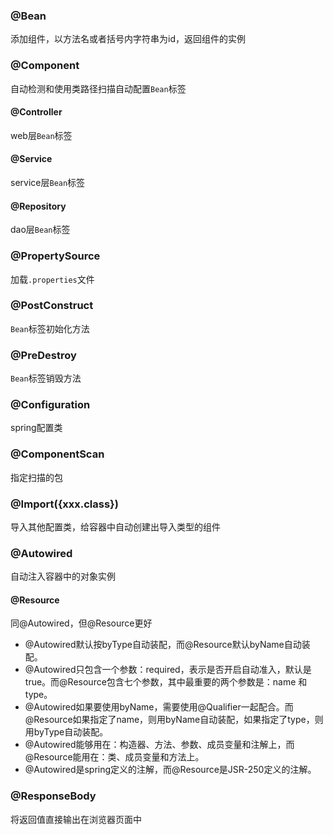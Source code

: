 ### @Bean
添加组件，以方法名或者括号内字符串为id，返回组件的实例
### @Component
自动检测和使用类路径扫描自动配置`Bean`标签
#### @Controller
web层`Bean`标签
#### @Service
service层`Bean`标签
#### @Repository
dao层`Bean`标签
### @PropertySource
加载`.properties`文件
### @PostConstruct
`Bean`标签初始化方法
### @PreDestroy
`Bean`标签销毁方法
### @Configuration
spring配置类
### @ComponentScan
指定扫描的包
### @Import({xxx.class})
导入其他配置类，给容器中自动创建出导入类型的组件
### @Autowired
自动注入容器中的对象实例
#### @Resource
同@Autowired，但@Resource更好
-   @Autowired默认按byType自动装配，而@Resource默认byName自动装配。
-   @Autowired只包含一个参数：required，表示是否开启自动准入，默认是true。而@Resource包含七个参数，其中最重要的两个参数是：name 和 type。
-   @Autowired如果要使用byName，需要使用@Qualifier一起配合。而@Resource如果指定了name，则用byName自动装配，如果指定了type，则用byType自动装配。
-   @Autowired能够用在：构造器、方法、参数、成员变量和注解上，而@Resource能用在：类、成员变量和方法上。
-   @Autowired是spring定义的注解，而@Resource是JSR-250定义的注解。
### @ResponseBody
将返回值直接输出在浏览器页面中